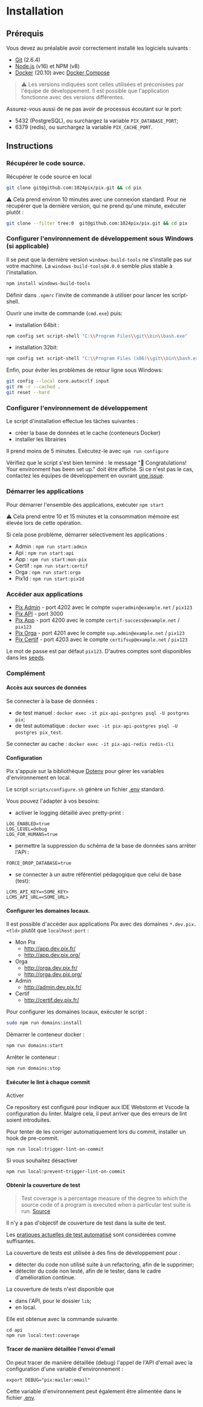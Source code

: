 # Installation

## Prérequis

Vous devez au préalable avoir correctement installé les logiciels suivants :

- [Git](https://git-scm.com/) (2.6.4)
- [Node.js](https://nodejs.org/) (v16) et NPM (v8)
- [Docker](https://docs.docker.com/get-started/) (20.10) avec [Docker Compose](https://docs.docker.com/compose/install/)

> ⚠️ Les versions indiquées sont celles utilisées et préconisées par l'équipe de développement. Il est possible que
> l'application fonctionne avec des versions différentes.

Assurez-vous aussi de ne pas avoir de processus écoutant sur le port:

- 5432 (PostgreSQL), ou surchargez la variable `PIX_DATABASE_PORT`;
- 6379 (redis), ou surchargez la variable `PIX_CACHE_PORT`.

## Instructions

### Récupérer le code source.

Récupérer le code source en local

```bash
git clone git@github.com:1024pix/pix.git && cd pix
```

⚠️ Cela prend environ 10 minutes avec une connexion standard.
Pour ne récupérer que la dernière version, qui ne prend qu'une minute, exécuter plutôt :

```bash
git clone --filter tree:0  git@github.com:1024pix/pix.git && cd pix
```

### Configurer l'environnement de développement sous Windows (si applicable)

Il se peut que la dernière version `windows-build-tools` ne s'installe pas sur votre machine.
La `windows-build-tools@4.0.0` semble plus stable à l'installation.

```bash
npm install windows-build-tools
```

Définir dans `.npmrc` l'invite de commande à utiliser pour lancer les script-shell.

Ouvrir une invite de commande (`cmd.exe`) puis:

- installation 64bit :

```bash
npm config set script-shell "C:\\Program Files\\git\\bin\\bash.exe"
```

- installation 32bit:

```bash
npm config set script-shell "C:\\Program Files (x86)\\git\\bin\\bash.exe"
```

Enfin, pour éviter les problèmes de retour ligne sous Windows:

```bash
git config --local core.autocrlf input
git rm -r --cached .
git reset --hard
```

### Configurer l'environnement de développement

Le script d'installation effectue les tâches suivantes :

- créer la base de données et le cache (conteneurs Docker)
- installer les librairies

Il prend moins de 5 minutes.
Exécutez-le avec  `npm run configure`

Vérifiez que le script s'est bien terminé : le message "🎉 Congratulations! Your environment has been set up." doit être
affiché. Si ce n'est pas le cas, contactez les équipes de développement en
ouvrant [une issue](https://github.com/1024pix/pix/issues).

### Démarrer les applications

Pour démarrer l'ensemble des applications, exécuter `npm start `

⚠️ Cela prend entre 10 et 15 minutes et la consommation mémoire est élevée lors de cette opération.

Si cela pose problème, démarrer sélectivement les applications :

- Admin : `npm run start:admin`
- Api : `npm run start:api`
- App : `npm run start:mon-pix`
- Certif : `npm run start:certif`
- Orga : `npm run start:orga`
- Pix1d : `npm run start:pix1d`

### Accéder aux applications

- [Pix Admin](http://localhost:4202) - port 4202 avec le compte `superadmin@example.net` / `pix123`
- [Pix API](http://localhost:3000/api) - port 3000
- [Pix App](http://localhost:4200) - port 4200 avec le compte `certif-success@example.net` / `pix123`
- [Pix Orga](http://localhost:4201) - port 4201 avec le compte `sup.admin@example.net` / `pix123`
- [Pix Certif](http://localhost:4203) - port 4203 avec le compte `certifsup@example.net` / `pix123`

Le mot de passe est par défaut `pix123`.
D'autres comptes sont disponibles dans les [seeds](api/db/seeds/data).

### Complément

#### Accès aux sources de données

Se connecter à la base de données :

- de test manuel : `docker exec -it pix-api-postgres psql -U postgres pix`;
- de test automatique : `docker exec -it pix-api-postgres psql -U postgres pix_test`.

Se connecter au cache :  `docker exec -it pix-api-redis redis-cli`

#### Configuration

Pix s'appuie sur la bibliothèque [Dotenv](https://github.com/motdotla/dotenv) pour gérer les variables d'environnement
en local.

Le script `scripts/configure.sh` génère un fichier [.env](api/.env) standard.

Vous pouvez l'adapter à vos besoins:

- activer le logging détaillé avec pretty-print :

```dotenv
LOG_ENABLED=true
LOG_LEVEL=debug
LOG_FOR_HUMANS=true
```

- permettre la suppression du schéma de la base de données sans arrêter l'API :

```dotenv
FORCE_DROP_DATABASE=true
```

- se connecter à un autre référentiel pédagogique que celui de base (test):

```dotenv
LCMS_API_KEY=<SOME_KEY>
LCMS_API_URL=<SOME_URL>
```

#### Configurer les domaines locaux.

Il est possible d'accéder aux applications Pix avec des domaines `*.dev.pix.<tld>`
plutôt que `localhost:port` :

- Mon Pix
  - http://app.dev.pix.fr/
  - http://app.dev.pix.org/
- Orga
  - http://orga.dev.pix.fr/
  - http://orga.dev.pix.org/
- Admin
  - http://admin.dev.pix.fr/
- Certif
  - http://certif.dev.pix.fr/

Pour configurer les domaines locaux, exécuter le script :

```bash
sudo npm run domains:install
```

Démarrer le conteneur docker :

```bash
npm run domains:start
```

Arrêter le conteneur :

```bash
npm run domains:stop
```

#### Exécuter le lint à chaque commit

Activer

Ce repository est configuré pour indiquer aux IDE Webstorm et Vscode la configuration du linter.
Malgré cela, il peut arriver que des erreurs de lint soient introduites.

Pour tenter de les corriger automatiquement lors du commit, installer un hook de pre-commit.
```
npm run local:trigger-lint-on-commit
```

Si vous souhaitez désactiver

```
npm run local:prevent-trigger-lint-on-commit
```

#### Obtenir la couverture de test

> Test coverage is a percentage measure of the degree to which the source code of a program is executed when a
> particular test suite is run.
[Source](https://en.wikipedia.org/wiki/Code_coverage)

Il n'y a pas d'objectif de couverture de test dans la suite de test.

Les [pratiques actuelles de test automatisé](./docs/test.md) sont considérées comme suffisantes.

La couverture de tests est utilisée à des fins de développement pour :

- détecter du code non utilisé suite à un refactoring, afin de le supprimer;
- détecter du code non testé, afin de le tester, dans le cadre d'amélioration continue.

La couverture de tests n'est disponible que

- dans l'API, pour le dossier `lib`;
- en local.

Elle est obtenue avec la commande suivante.

``` shell
cd api
npm run local:test:coverage
```

#### Tracer de manière détaillée l'envoi d'email

On peut tracer de manière détaillée (debug) l'appel de l'API d'email avec la
configuration d'une variable d'environnement :

```shell
export DEBUG="pix:mailer:email"
```

Cette variable d'environnement peut également être alimentée dans le fichier [.env](api/.env).


